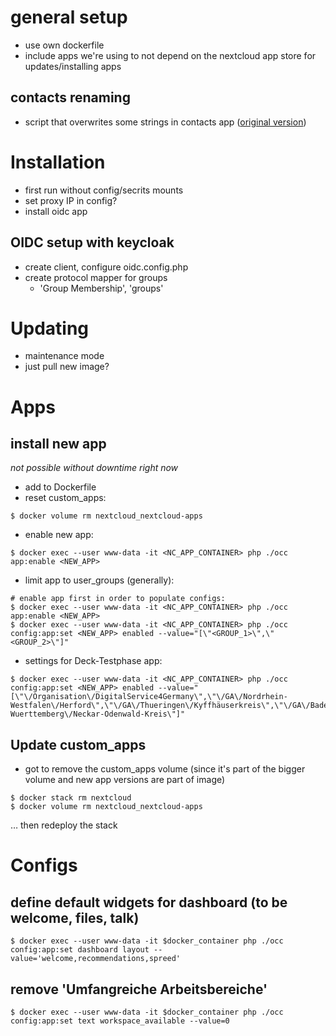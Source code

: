 # general setup
- use own dockerfile
- include apps we're using to not depend on the nextcloud app store for updates/installing apps 

## contacts renaming
- script that overwrites some strings in contacts app ([original version](https://github.com/nextcloud/contacts/blob/master/l10n/de.js))

# Installation
- first run without config/secrits mounts
- set proxy IP in config?
- install oidc app

## OIDC setup with keycloak
- create client, configure oidc.config.php
- create protocol mapper for groups
	- 'Group Membership', 'groups'

# Updating 
- maintenance mode 
- just pull new image?

# Apps

## install new app
_not possible without downtime right now_
- add to Dockerfile
- reset custom_apps:
```
$ docker volume rm nextcloud_nextcloud-apps
```
- enable new app:
```
$ docker exec --user www-data -it <NC_APP_CONTAINER> php ./occ app:enable <NEW_APP>

```

- limit app to user_groups (generally):
```
# enable app first in order to populate configs:
$ docker exec --user www-data -it <NC_APP_CONTAINER> php ./occ app:enable <NEW_APP>
$ docker exec --user www-data -it <NC_APP_CONTAINER> php ./occ config:app:set <NEW_APP> enabled --value="[\"<GROUP_1>\",\"<GROUP_2>\"]"

```

- settings for Deck-Testphase app:
```
$ docker exec --user www-data -it <NC_APP_CONTAINER> php ./occ config:app:set <NEW_APP> enabled --value="[\"\/Organisation\/DigitalService4Germany\",\"\/GA\/Nordrhein-Westfalen\/Herford\",\"\/GA\/Thueringen\/Kyffhäuserkreis\",\"\/GA\/Baden-Wuerttemberg\/Neckar-Odenwald-Kreis\"]"
```


## Update custom_apps
- got to remove the custom_apps volume (since it's part of the bigger volume and new app versions are part of image)
```
$ docker stack rm nextcloud
$ docker volume rm nextcloud_nextcloud-apps
```
… then redeploy the stack 


# Configs 

## define default widgets for dashboard (to be welcome, files, talk)
```
$ docker exec --user www-data -it $docker_container php ./occ config:app:set dashboard layout --value='welcome,recommendations,spreed'

```

## remove 'Umfangreiche Arbeitsbereiche'
```
$ docker exec --user www-data -it $docker_container php ./occ config:app:set text workspace_available --value=0

```